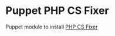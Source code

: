 # Puppet PHP CS Fixer

Puppet module to install [PHP CS Fixer](https://github.com/fabpot/PHP-CS-Fixer)
